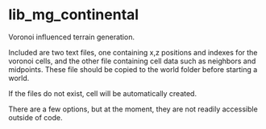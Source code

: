 # lib_mg_continental
Voronoi influenced terrain generation.

Included are two text files, one containing x,z positions and indexes for the voronoi cells, and the other file containing cell data such as neighbors and midpoints.  These file should be copied to the world folder before starting a world.

If the files do not exist, cell will be automatically created.

There are a few options, but at the moment, they are not readily accessible outside of code.

